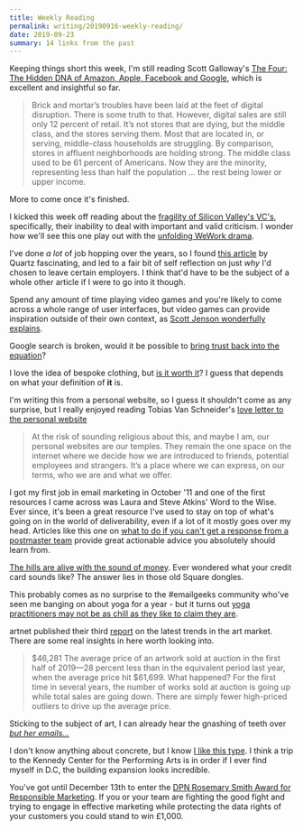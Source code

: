```yaml
---
title: Weekly Reading
permalink: writing/20190916-weekly-reading/
date: 2019-09-23
summary: 14 links from the past
---
```


Keeping things short this week, I'm still reading Scott Galloway's [The Four: The Hidden DNA of Amazon, Apple, Facebook and Google](https://www.goodreads.com/book/show/36166396-the-four), which is excellent and insightful so far. 

> Brick and mortar’s troubles have been laid at the feet of digital disruption. There is some truth to that. However, digital sales are still only 12 percent of retail. It’s not stores that are dying, but the middle class, and the stores serving them. Most that are located in, or serving, middle-class households are struggling. By comparison, stores in affluent neighborhoods are holding strong. The middle class used to be 61 percent of Americans. Now they are the minority, representing less than half the population … the rest being lower or upper income.

More to come once it's finished.

I kicked this week off reading about the [fragility of Silicon Valley's VC's](https://www.nytimes.com/2019/09/10/style/oh-behave.html), specifically, their inability to deal with important and valid criticism. I wonder how we'll see this one play out with the [unfolding WeWork drama](https://theoutline.com/post/7982/adam-neumann-wework-absurd).

I've done _a lot_ of job hopping over the years, so I found [this article](https://qz.com/work/1704125/what-actually-motivates-people-at-work/) by Quartz fascinating, and led to a fair bit of self reflection on just _why_ I'd chosen to leave certain employers. I think that'd have to be the subject of a whole other article if I were to go into it though.

Spend any amount of time playing video games and you're likely to come across a whole range of user interfaces, but video games can provide inspiration outside of their own context, as [Scott Jenson wonderfully explains](https://jenson.org/games/).

Google search is broken, would it be possible to [bring trust back into the equation](https://bradleytaunt.com/better-search-results/)?

I love the idea of bespoke clothing, but [is it worth it](https://www.permanentstyle.com/2019/09/is-bespoke-worth-it.html)? I guess that depends on what your definition of **it** is.

I'm writing this from a personal website, so I guess it shouldn't come as any surprise, but I really enjoyed reading Tobias Van Schneider's [love letter to the personal website](https://www.vanschneider.com/a-love-letter-to-personal-websites)

> At the risk of sounding religious about this, and maybe I am, our personal websites are our temples. They remain the one space on the internet where we decide how we are introduced to friends, potential employees and strangers. It’s a place where we can express, on our terms, who we are and what we offer.

I got my first job in email marketing in October '11 and one of the first resources I came across was Laura and Steve Atkins' Word to the Wise. Ever since, it's been a great resource I've used to stay on top of what's going on in the world of deliverability, even if a lot of it mostly goes over my head. Articles like this one on [what to do if you can't get a response from a postmaster team](https://wordtothewise.com/2019/09/when-you-cant-get-a-response/) provide great actionable advice you absolutely should learn from.

[The hills are alive with the sound of money](https://theoutline.com/post/7929/the-square-credit-card-reader-sound-is-dissonant-and-terrifying). Ever wondered what your credit card sounds like? The answer lies in those old Square dongles.

This probably comes as no surprise to the #emailgeeks community who've seen me banging on about yoga for a year - but it turns out [yoga practitioners may not be as chill as they like to claim they are](https://qz.com/1307380/yoga-and-meditation-boost-your-ego-say-psychology-researchers/?).

artnet published their third [report](http://www.artnet.com/artnet-intelligence-report/) on the latest trends in the art market. There are some real insights in here worth looking into.

> $46,281 The average price of an artwork sold at auction in the first half of 2019—28 percent less than in the equivalent period last year, when the average price hit $61,699. What happened? For the first time in several years, the number of works sold at auction is going up while total sales are going down. There are simply fewer high-priced outliers to drive up the average price. 

Sticking to the subject of art, I can already hear the gnashing of teeth over *[but her emails...](https://news.artnet.com/art-world/hillary-clinton-reads-emails-venice-art-show-1648867)*

I don't know anything about concrete, but I know [I like this type](https://www.citylab.com/design/2019/09/kennedy-center-reach-steven-holl-concrete-build-material/597562/). I think a trip to the Kennedy Center for the Performing Arts is in order if I ever find myself in D.C, the building expansion looks incredible.

You've got until December 13th to enter the [DPN Rosemary Smith Award for Responsible Marketing](https://www.dpnetwork.org.uk/Awards/). If you or your team are fighting the good fight and trying to engage in effective marketing while protecting the data rights of your customers you could stand to win £1,000.
